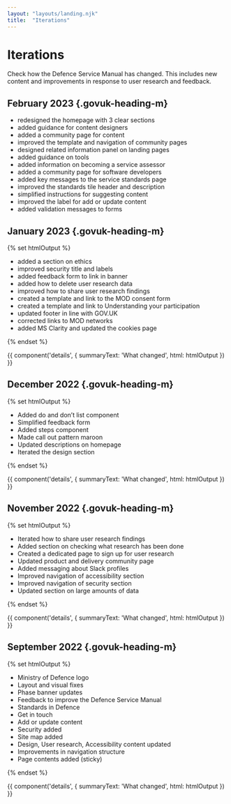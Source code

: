 ```yaml
---
layout: "layouts/landing.njk"
title:  "Iterations"
---
```


# Iterations

Check how the Defence Service Manual has changed. This includes new content and improvements in response to user research and feedback.

## February 2023 {.govuk-heading-m}

  <ul class="govuk-list govuk-list--bullet">
    <li>redesigned the homepage with 3 clear sections</li>
    <li>added guidance for content designers</li>
    <li>added a community page for content</li>
    <li>improved the template and navigation of community pages
    <li>designed related information panel on landing pages</li>
    <li>added guidance on tools</li>
    <li>added information on becoming a service assessor</li>
    <li>added a community page for software developers</li>
    <li>added key messages to the service standards page</li>
    <li>improved the standards tile header and description</li>
    <li>simplified instructions for suggesting content</li>
    <li>improved the label for add or update content </li>
    <li>added validation messages to forms</li>
  </ul>

## January 2023 {.govuk-heading-m}

{% set htmlOutput %}
  <ul class="govuk-list govuk-list--bullet">
    <li>added a section on ethics</li>
    <li>improved security title and labels</li>
    <li>added feedback form to link in banner</li>
    <li>added how to delete user research data</li>
    <li>improved how to share user research findings</li>
    <li>created a template and link to the MOD consent form</li>
    <li>created a template and link to Understanding your participation</li>
    <li>updated footer in line with GOV.UK</li>
    <li>corrected links to MOD networks</li>
    <li>added MS Clarity and updated the cookies page</li>
  </ul>
{% endset %}

{{ component('details', {
  summaryText: 'What changed',
  html: htmlOutput
}) }}

## December 2022 {.govuk-heading-m}

{% set htmlOutput %}
  <ul class="govuk-list govuk-list--bullet">
    <li>Added do and don’t list component</li>
    <li>Simplified feedback form</li>
    <li>Added steps component</li>
    <li>Made call out pattern maroon</li>
    <li>Updated descriptions on homepage</li>
    <li>Iterated the design section</li>
  </ul>
{% endset %}

{{ component('details', {
  summaryText: 'What changed',
  html: htmlOutput
}) }}

## November 2022 {.govuk-heading-m}

{% set htmlOutput %}
  <ul class="govuk-list govuk-list--bullet">
    <li>Iterated how to share user research findings</li>
    <li>Added section on checking what research has been done</li>
    <li>Created a dedicated page to sign up for user research</li>
    <li>Updated product and delivery community page</li>
    <li>Added messaging about Slack profiles</li>
    <li>Improved navigation of accessibility section</li>
    <li>Improved navigation of security section</li>
    <li>Updated section on large amounts of data</li>
  </ul>
{% endset %}

{{ component('details', {
  summaryText: 'What changed',
  html: htmlOutput
}) }}

## September 2022 {.govuk-heading-m}

{% set htmlOutput %}
  <ul class="govuk-list govuk-list--bullet">
    <li>Ministry of Defence logo</li>
    <li>Layout and visual fixes</li>
    <li>Phase banner updates</li>
    <li>Feedback to improve the Defence Service Manual</li>
    <li>Standards in Defence</li>
    <li>Get in touch</li>
    <li>Add or update content</li>
    <li>Security added</li>
    <li>Site map added</li>
    <li>Design, User research, Accessibility content updated</li>
    <li>Improvements in navigation structure</li>
    <li>Page contents added (sticky)</li>
  </ul>
{% endset %}

{{ component('details', {
  summaryText: 'What changed',
  html: htmlOutput
}) }}
